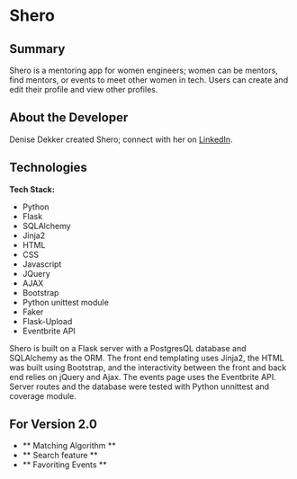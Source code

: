 ﻿# Shero

## Summary
Shero is a mentoring app for women engineers; women can be mentors, find mentors, or events to meet other women in tech. Users can create and edit their profile and view other profiles.

## About the Developer
Denise Dekker created Shero; connect with her on [LinkedIn](https://www.linkedin.com/in/denise-m-dekker).

## Technologies
**Tech Stack:**
* Python
* Flask
* SQLAlchemy
* Jinja2
* HTML
* CSS
* Javascript
* JQuery
* AJAX
* Bootstrap
* Python unittest module
* Faker
* Flask-Upload
* Eventbrite API

Shero is built on a Flask server with a PostgresQL database and SQLAlchemy as the ORM. The front end templating uses Jinja2, the HTML was built using Bootstrap, and the interactivity between the front and back end relies on jQuery and Ajax. The events page uses the Eventbrite API. Server routes and the database were tested with Python unnittest and coverage module.

## For Version 2.0
- ** Matching Algorithm **
- ** Search feature **
- ** Favoriting Events **
